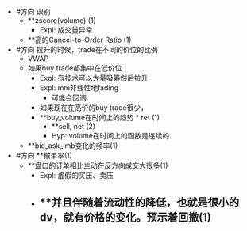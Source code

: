 - #方向 识别
	- **zscore(volume) (1)
		- Expl: 成交量异常
	- **高的Cancel-to-Order Ratio (1)
- #方向 拉升的时候，trade在不同的价位的比例
	- VWAP
	- 如果buy trade都集中在低价位：
		- Expl: 有技术可以大量吸筹然后拉升
		- Expl: mm非线性地fading
			- 可能会回调
		- 如果现在在高价的buy trade很少，
		- **buy_volume在时间上的趋势 * ret (1)
			- **sell, net (2)
			- Hyp: volume在时间上的函数是连续的
	- **bid_ask_imb变化的频率(1)
- #方向 **撤单率(1)
	- **盘口的订单相比主动在反方向成交大很多(1)
		- Expl: 虚假的买压、卖压
		- **并且伴随着流动性的降低，也就是很小的dv，就有价格的变化。预示着回撤(1)
			- 